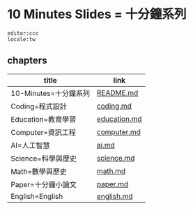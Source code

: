 # 10 Minutes Slides = 十分鐘系列

```
editor:ccc
locale:tw
```

## chapters

title               | link
--------------------|---------
10-Minutes=十分鐘系列 | [README.md](README.md)
Coding=程式設計     | [coding.md](coding.md)
Education=教育學習  | [education.md](education.md)
Computer=資訊工程   | [computer.md](computer.md)
AI=人工智慧         | [ai.md](ai.md)
Science=科學與歷史  | [science.md](science.md)
Math=數學與歷史     | [math.md](math.md)
Paper=十分鐘小論文  | [paper.md](paper.md)
English=English    | [english.md](english.md)